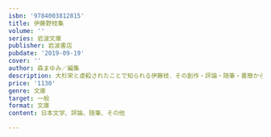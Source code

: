```yaml
---
isbn: '9784003812815'
title: 伊藤野枝集
volume: ''
series: 岩波文庫
publisher: 岩波書店
pubdate: '2019-09-19'
cover: ''
author: 森まゆみ／編集
description: 大杉栄と虐殺されたことで知られる伊藤枝．その創作・評論・随筆・書簡から，重要なものを一冊に編む．
price: '1130'
genre: 文庫
target: 一般
format: 文庫
content: 日本文学、評論、随筆、その他

---
```

